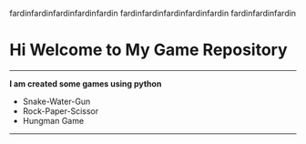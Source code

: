 fardinfardinfardinfardinfardin
fardinfardinfardinfardinfardin
fardinfardinfardin

# Hi Welcome to My Game Repository
***

**I am created some games using python**
- Snake-Water-Gun
- Rock-Paper-Scissor
- Hungman Game
---



